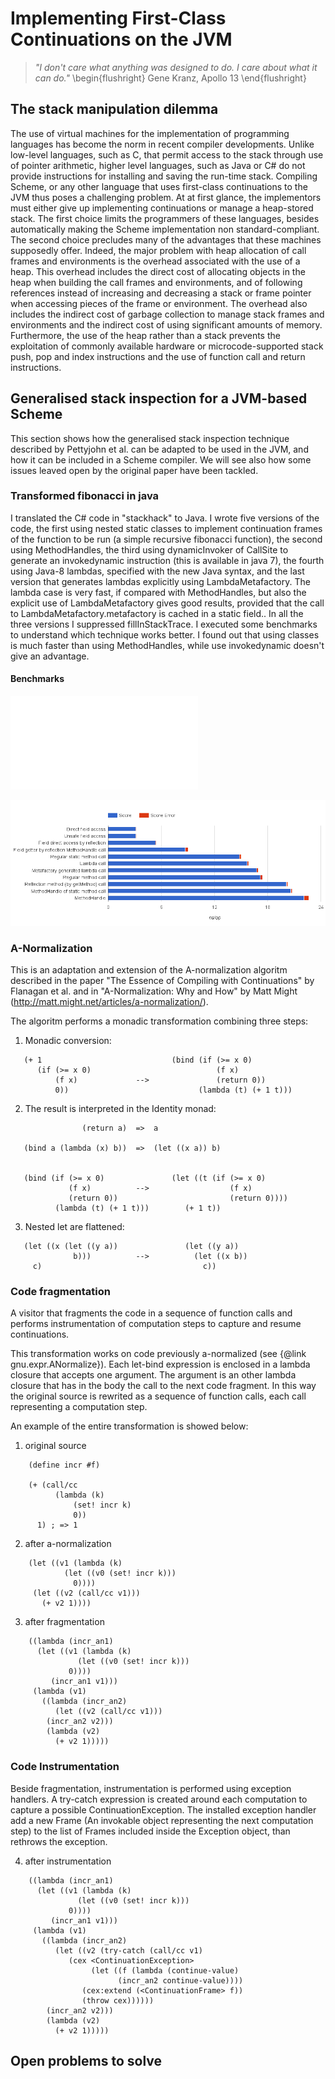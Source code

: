 # Implementing First-Class Continuations on the JVM

> *"I don't care what anything was designed to do. I care about what it can do."*
\begin{flushright}
Gene Kranz, Apollo 13
\end{flushright}

## The stack manipulation dilemma
The use of virtual machines for the implementation of programming languages has become the norm in recent compiler developments. Unlike low-level languages, such as C, that permit access to the stack through use of pointer arithmetic, higher level languages, such as Java or C# do not provide instructions for installing and saving the run-time stack. Compiling Scheme, or any other language that uses first-class continuations to the JVM thus poses a challenging problem. At at first glance, the implementors must either give up implementing continuations or manage a heap-stored stack. The first choice limits the programmers of these languages, besides automatically making the Scheme implementation non standard-compliant. The second choice precludes many of the advantages that these machines supposedly offer. Indeed, the major problem with heap allocation of call frames and environments is the overhead associated with the use of a heap. This overhead includes the direct cost of allocating objects in the heap when building the call frames and environments, and of following references instead of increasing and decreasing a stack or frame pointer when accessing pieces of the frame or environment. The overhead also includes the indirect cost of garbage collection to manage stack frames and environments and the indirect cost of using significant amounts of memory. Furthermore, the use of the heap rather than a stack prevents the exploitation of commonly available hardware or microcode-supported stack push, pop and index instructions and the use of function call and return instructions.

## Generalised stack inspection for a JVM-based Scheme
This section shows how the generalised stack inspection technique described by Pettyjohn et al. can be adapted to be used in the JVM, and how it can be included in a Scheme compiler. We will see also how some issues leaved open by the original paper have been tackled.

### Transformed fibonacci in java
I translated the C# code in "stackhack" to Java. I wrote five versions of the code, the first using nested static classes to implement continuation frames of the function to be run (a simple recursive fibonacci function), the second using MethodHandles, the third using dynamicInvoker of CallSite to generate an invokedynamic instruction (this is available in java 7), the fourth using Java-8 lambdas, specified with the new Java syntax, and the last version that generates lambdas explicitly using LambdaMetafactory. The lambda case is very fast, if compared with MethodHandles, but also the explicit use of LambdaMetafactory gives good results, provided that the call to LambdaMetafactory.metafactory is cached in a static field.. In all the three versions I suppressed fillInStackTrace. I executed some benchmarks to understand which technique works better. I found out that using classes is much faster than using MethodHandles, while use invokedynamic doesn't give an advantage.

#### Benchmarks

![Performance comparison of different types of call in Java ](figures/calls-table.pdf)

![Performance comparison of different types of call in Java \label{calls} ](figures/calls.png)

### A-Normalization
This is an adaptation and extension of the A-normalization algoritm described in the paper "The Essence of Compiling with Continuations" by Flanagan et al. and in "A-Normalization: Why and How" by Matt Might
(http://matt.might.net/articles/a-normalization/).

The algoritm performs a monadic transformation combining three steps:

1. Monadic conversion:

```
   (+ 1                             (bind (if (>= x 0)
      (if (>= x 0)                            (f x)
          (f x)             -->               (return 0))
          0))                             (lambda (t) (+ 1 t)))
```

2. The result is interpreted in the Identity monad:

```
                (return a)  =>  a

   (bind a (lambda (x) b))  =>  (let ((x a)) b)


   (bind (if (>= x 0)               (let ((t (if (>= x 0)
             (f x)          -->                  (f x)
             (return 0))                         (return 0))))
          (lambda (t) (+ 1 t)))        (+ 1 t))
```

3. Nested let are flattened:

```
   (let ((x (let ((y a))               (let ((y a))
              b)))          -->          (let ((x b))
     c)                                    c))
```


### Code fragmentation
A visitor that fragments the code in a sequence of function calls and performs instrumentation of computation steps to capture and resume continuations.

This transformation works on code previously a-normalized (see {@link gnu.expr.ANormalize}). Each let-bind expression is enclosed in a lambda closure that accepts one argument. The argument is an other lambda closure that has in the body the call to the next code fragment. In this way the original source is rewrited as a sequence of function calls, each call representing a computation step.

An example of the entire transformation is showed below:

1. original source

```
    (define incr #f)

    (+ (call/cc
          (lambda (k)
              (set! incr k)
              0))
      1) ; => 1
```

2. after a-normalization

```
    (let ((v1 (lambda (k)
	        (let ((v0 (set! incr k)))
	          0))))
     (let ((v2 (call/cc v1)))
       (+ v2 1))))
```

3. after fragmentation

```
    ((lambda (incr_an1)
      (let ((v1 (lambda (k)
	           (let ((v0 (set! incr k)))
		     0))))
         (incr_an1 v1)))
     (lambda (v1)
       ((lambda (incr_an2)
          (let ((v2 (call/cc v1)))
	    (incr_an2 v2)))
        (lambda (v2)
          (+ v2 1)))))
```

### Code Instrumentation
Beside fragmentation, instrumentation is performed using exception handlers. A try-catch expression is created around each computation to capture a possible ContinuationException. The installed exception handler add a new Frame (An invokable object representing the next computation step) to the list of Frames included inside the Exception object, than rethrows the exception.

4. after instrumentation
```
    ((lambda (incr_an1)
      (let ((v1 (lambda (k)
	           (let ((v0 (set! incr k)))
		     0))))
         (incr_an1 v1)))
     (lambda (v1)
       ((lambda (incr_an2)
          (let ((v2 (try-catch (call/cc v1)
		     (cex <ContinuationException>
		          (let ((f (lambda (continue-value)
					    (incr_an2 continue-value))))
			    (cex:extend (<ContinuationFrame> f))
			    (throw cex))))))
	    (incr_an2 v2)))
        (lambda (v2)
          (+ v2 1)))))
```

## Open problems to solve
